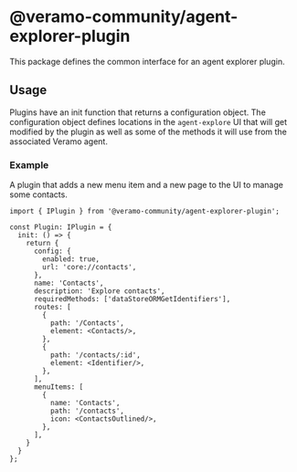 # @veramo-community/agent-explorer-plugin

This package defines the common interface for an agent explorer plugin.

## Usage

Plugins have an init function that returns a configuration object.
The configuration object defines locations in the `agent-explore` UI that will get modified by the plugin as well as
some of the methods it will use from the associated Veramo agent.

### Example

A plugin that adds a new menu item and a new page to the UI to manage some contacts.

```tsx
import { IPlugin } from '@veramo-community/agent-explorer-plugin';

const Plugin: IPlugin = {
  init: () => {
    return {
      config: {
        enabled: true,
        url: 'core://contacts',
      },
      name: 'Contacts',
      description: 'Explore contacts',
      requiredMethods: ['dataStoreORMGetIdentifiers'],
      routes: [
        {
          path: '/Contacts',
          element: <Contacts/>,
        },
        {
          path: '/contacts/:id',
          element: <Identifier/>,
        },
      ],
      menuItems: [
        {
          name: 'Contacts',
          path: '/contacts',
          icon: <ContactsOutlined/>,
        },
      ],
    }
  }
};

```
